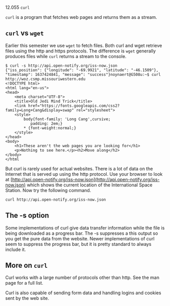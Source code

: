 12.055 `curl`

`curl` is a program that fetches web pages and returns them as a stream.

## `curl` vs `wget`

Earlier this semester we use `wget` to fetch files. Both curl and wget retrieve files using the http and https protocols. The difference is `wget` generally produces files while `curl` returns a stream to the console.

```text
$ curl -s http://api.open-notify.org/iss-now.json
{"iss_position": {"longitude": "-69.9921", "latitude": "-46.1509"}, "timestamp": 1637424841, "message": "success"}noynaert@G508u:~$ curl http://woz.csmp.missouriwestern.edu
<!DOCTYPE html>
<html lang="en-us">
<head>
	<meta charset="UTF-8">
	<title>Old Jedi Mind Trick</title>
	<link href="https://fonts.googleapis.com/css2?family=Long+Cang&display=swap" rel="stylesheet">
	<style>
		body{font-family: 'Long Cang',cursive;
		   padding: 2em;}
		* {font-weight:normal;}
	</style>
</head>
<body>
	<h1>These aren't the web pages you are looking for</h1>
	<p>Nothing to see here.</p><h2>Move along</h2>
</body>
</html
```

But curl is rarely used for actual websites. There is a lot of data on the Internet that is served up using the http protocol. Use your browser to look at [http://api.open-notify.org/iss-now.json](http://api.open-notify.org/iss-now.json) which shows the current location of the International Space Station. Now try the following command.

```bash
curl http://api.open-notify.org/iss-now.json
```

## The -s option

Some implementations of curl give data transfer information while the file is being downloaded as a progress bar. The -s suppresses a this output so you get the pure data from the website. Newer implementations of curl seem to suppress the progress bar, but it is pretty standard to always include it.

## More on `curl`

Curl works with a large number of protocols other than http. See the man page for a full list.

Curl is also capable of sending form data and handling logins and cookies sent by the web site.
